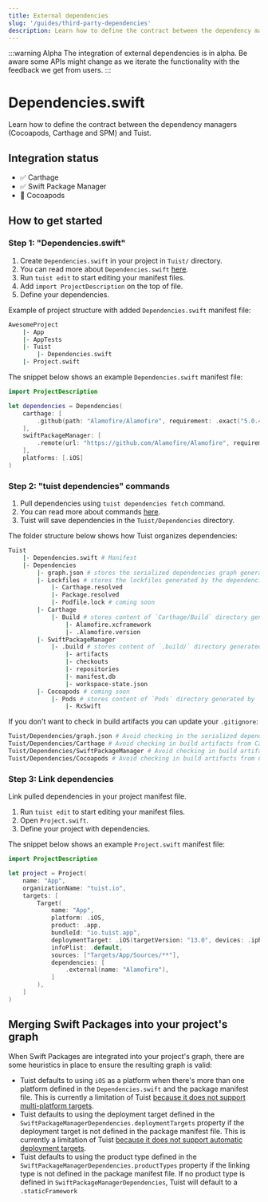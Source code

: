 ```yaml
---
title: External dependencies
slug: '/guides/third-party-dependencies'
description: Learn how to define the contract between the dependency managers and Tuist.
---
```


:::warning Alpha
The integration of external dependencies is in alpha.
Be aware some APIs might change as we iterate the functionality with the feedback we get from users.
:::

# Dependencies.swift

Learn how to define the contract between the dependency managers (Cocoapods, Carthage and SPM) and Tuist.

## Integration status

- ✅ Carthage
- ✅ Swift Package Manager
- 🔴 Cocoapods

## How to get started

### Step 1: "Dependencies.swift"

1. Create `Dependencies.swift` in your project in `Tuist/` directory.
2. You can read more about `Dependencies.swift` [here](/manifests/dependencies/).
3. Run `tuist edit` to start editing your manifest files.
4. Add `import ProjectDescription` on the top of file.
5. Define your dependencies.

Example of project structure with added `Dependencies.swift` manifest file:

```bash
AwesomeProject
	|- App
	|- AppTests
	|- Tuist
		|- Dependencies.swift
	|- Project.swift
```

The snippet below shows an example `Dependencies.swift` manifest file:

```swift
import ProjectDescription

let dependencies = Dependencies(
    carthage: [
        .github(path: "Alamofire/Alamofire", requirement: .exact("5.0.4")),
    ],
    swiftPackageManager: [
        .remote(url: "https://github.com/Alamofire/Alamofire", requirement: .upToNextMajor(from: "5.0.0")),
    ],
    platforms: [.iOS]
)
```

### Step 2: "tuist dependencies" commands

1. Pull dependencies using `tuist dependencies fetch` command.
2. You can read more about commands [here](/commands/dependencies/).
3. Tuist will save dependencies in the `Tuist/Dependencies` directory.

The folder structure below shows how Tuist organizes dependencies:

```bash
Tuist
    |- Dependencies.swift # Manifest
    |- Dependencies
        |- graph.json # stores the serialized dependencies graph generated by `tuist dependencies`
        |- Lockfiles # stores the lockfiles generated by the dependencies resolution
            |- Carthage.resolved
            |- Package.resolved
            |- Podfile.lock # coming soon
        |- Carthage 
            |- Build # stores content of `Carthage/Build` directory generated by `Carthage`
                |- Alamofire.xcframework
                |- .Alamofire.version
        |- SwiftPackageManager
            |- .build # stores content of `.build/` directory generated by `Swift Package Manager`
                |- artifacts
                |- checkouts
                |- repositories
                |- manifest.db
                |- workspace-state.json
        |- Cocoapods # coming soon
            |- Pods # stores content of `Pods` directory generated by `CocoaPods`
                |- RxSwift
```

If you don't want to check in build artifacts you can update your `.gitignore`:

```bash
Tuist/Dependencies/graph.json # Avoid checking in the serialized dependencies graph generated by Tuist.
Tuist/Dependencies/Carthage # Avoid checking in build artifacts from Carthage dependencies.
Tuist/Dependencies/SwiftPackageManager # Avoid checking in build artifacts from Swift Package Manager dependencies.
Tuist/Dependencies/Cocoapods # Avoid checking in build artifacts from CocoaPods dependencies.
```

### Step 3: Link dependencies

Link pulled dependencies in your project manifest file.

1. Run `tuist edit` to start editing your manifest files.
2. Open `Project.swift`.
3. Define your project with dependencies.

The snippet below shows an example `Project.swift` manifest file:

```swift
import ProjectDescription

let project = Project(
    name: "App",
    organizationName: "tuist.io",
    targets: [
        Target(
            name: "App",
            platform: .iOS,
            product: .app,
            bundleId: "io.tuist.app",
            deploymentTarget: .iOS(targetVersion: "13.0", devices: .iphone),
            infoPlist: .default,
            sources: ["Targets/App/Sources/**"],
            dependencies: [
                .external(name: "Alamofire"),
            ]
        ),
    ]
)
```

## Merging Swift Packages into your project's graph

When Swift Packages are integrated into your project's graph, there are some heuristics in place to ensure the resulting graph is valid:
- Tuist defaults to using `iOS` as a platform when there's more than one platform defined in the `Dependencies.swift` and the package manifest file. This is currently a limitation of Tuist [because it does not support multi-platform targets](https://github.com/tuist/tuist/issues/397).
- Tuist defaults to using the deployment target defined in the `SwiftPackageManagerDependencies.deploymentTargets` property if the deployment target is not defined in the package manifest file. This is currently a limitation of Tuist [because it does not support automatic deployment targets](https://github.com/tuist/tuist/issues/3173).
- Tuist defaults to using the product type defined in the `SwiftPackageManagerDependencies.productTypes` property if the linking type is not defined in the package manifest file. If no product type is defined in `SwiftPackageManagerDependencies`, Tuist will default to a `.staticFramework`
